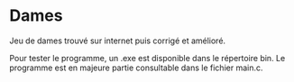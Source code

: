 # Dames
Jeu de dames trouvé sur internet puis corrigé et amélioré.

Pour tester le programme, un .exe est disponible dans le répertoire bin.
Le programme est en majeure partie consultable dans le fichier main.c.

